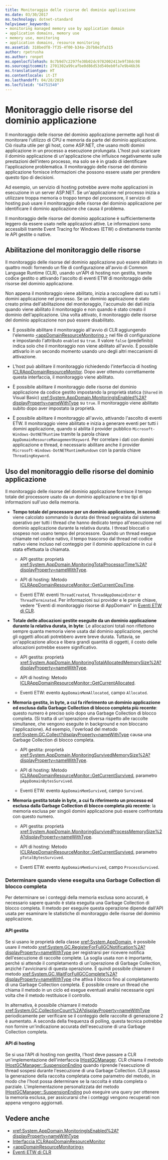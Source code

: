 ```yaml
---
title: Monitoraggio delle risorse del dominio applicazione
ms.date: 03/30/2017
ms.technology: dotnet-standard
helpviewer_keywords:
- monitoring managed memory use by application domain
- application domains, memory use
- memory use, monitoring
- application domains, resource monitoring
ms.assetid: 318bedf8-7f35-4f00-b34a-2b7b8e3fa315
author: rpetrusha
ms.author: ronpet
ms.openlocfilehash: 8c7b9d7c2297fe30b02dc9782002413e9f38dc98
ms.sourcegitcommit: 2701302a99cafbe0d86d53d540eb0fa7e9b46b36
ms.translationtype: HT
ms.contentlocale: it-IT
ms.lasthandoff: 04/28/2019
ms.locfileid: "64751540"
---
```

# <a name="application-domain-resource-monitoring"></a>Monitoraggio delle risorse del dominio applicazione

Il monitoraggio delle risorse del dominio applicazione permette agli host di monitorare l'utilizzo di CPU e memoria da parte del dominio applicazione. Ciò risulta utile per gli host, come ASP.NET, che usano molti domini applicazione in un processo a esecuzione prolungata. L'host può scaricare il dominio applicazione di un'applicazione che influisce negativamente sulle prestazioni dell'intero processo, ma solo se è in grado di identificare l'applicazione problematica. Il monitoraggio delle risorse del dominio applicazione fornisce informazioni che possono essere usate per prendere questo tipo di decisioni.

Ad esempio, un servizio di hosting potrebbe avere molte applicazioni in esecuzione in un server ASP.NET. Se un'applicazione nel processo inizia a utilizzare troppa memoria o troppo tempo del processore, il servizio di hosting può usare il monitoraggio delle risorse del dominio applicazione per identificare il dominio applicazione che causa il problema.

Il monitoraggio delle risorse del dominio applicazione è sufficientemente leggero da essere usato nelle applicazioni attive. Le informazioni sono accessibili tramite Event Tracing for Windows (ETW) o direttamente tramite le API gestite o native.

## <a name="enabling-resource-monitoring"></a>Abilitazione del monitoraggio delle risorse

Il monitoraggio delle risorse del dominio applicazione può essere abilitato in quattro modi: fornendo un file di configurazione all'avvio di Common Language Runtime (CLR), usando un'API di hosting non gestita, tramite codice gestito o attivando l'ascolto di eventi ETW di monitoraggio delle risorse del dominio applicazione.

Non appena il monitoraggio viene abilitato, inizia a raccogliere dati su tutti i domini applicazione nel processo. Se un dominio applicazione è stato creato prima dell'abilitazione del monitoraggio, l'accumulo dei dati inizia quando viene abilitato il monitoraggio e non quando è stato creato il dominio dell'applicazione. Una volta attivato, il monitoraggio delle risorse del dominio applicazione non può essere disabilitato.

- È possibile abilitare il monitoraggio all'avvio di CLR aggiungendo l'elemento [\<appDomainResourceMonitoring >](../../../docs/framework/configure-apps/file-schema/runtime/appdomainresourcemonitoring-element.md) nel file di configurazione e impostando l'attributo `enabled` su `true`. Il valore `false` (predefinito) indica solo che il monitoraggio non viene abilitato all'avvio. È possibile attivarlo in un secondo momento usando uno degli altri meccanismi di attivazione.

- L'host può abilitare il monitoraggio richiedendo l'interfaccia di hosting [ICLRAppDomainResourceMonitor](../../../docs/framework/unmanaged-api/hosting/iclrappdomainresourcemonitor-interface.md). Dopo aver ottenuto correttamente questa interfaccia, il monitoraggio viene abilitato.

- È possibile abilitare il monitoraggio delle risorse del dominio applicazione da codice gestito impostando la proprietà statica (`Shared` in Visual Basic) <xref:System.AppDomain.MonitoringIsEnabled%2A?displayProperty=nameWithType> su `true`. Il monitoraggio viene abilitato subito dopo aver impostato la proprietà.

- È possibile abilitare il monitoraggio all'avvio, attivando l'ascolto di eventi ETW. Il monitoraggio viene abilitato e inizia a generare eventi per tutti i domini applicazione, quando si abilita il provider pubblico `Microsoft-Windows-DotNETRuntime` tramite la parola chiave `AppDomainResourceManagementKeyword`. Per correlare i dati con domini applicazione e thread, è necessario abilitare anche il provider `Microsoft-Windows-DotNETRuntimeRundown` con la parola chiave `ThreadingKeyword`.

## <a name="using-arm"></a>Uso del monitoraggio delle risorse del dominio applicazione

Il monitoraggio delle risorse del dominio applicazione fornisce il tempo totale del processore usato da un dominio applicazione e tre tipi di informazioni sull'uso della memoria.

- **Tempo totale del processore per un dominio applicazione, in secondi**: viene calcolato sommando la durata dei thread segnalata dal sistema operativo per tutti i thread che hanno dedicato tempo all'esecuzione nel dominio applicazione durante la relativa durata. I thread bloccati o sospeso non usano tempo del processore. Quando un thread esegue chiamate nel codice nativo, il tempo trascorso dal thread nel codice nativo viene incluso nel conteggio per il dominio applicazione in cui è stata effettuata la chiamata.

  - API gestita: proprietà <xref:System.AppDomain.MonitoringTotalProcessorTime%2A?displayProperty=nameWithType>.

  - API di hosting: Metodo [ICLRAppDomainResourceMonitor::GetCurrentCpuTime](../../../docs/framework/unmanaged-api/hosting/iclrappdomainresourcemonitor-getcurrentcputime-method.md).

  - Eventi ETW: eventi `ThreadCreated`, `ThreadAppDomainEnter` e `ThreadTerminated`. Per informazioni sui provider e le parole chiave, vedere "Eventi di monitoraggio risorse di AppDomain" in [Eventi ETW di CLR](../../../docs/framework/performance/clr-etw-events.md).

- **Totale delle allocazioni gestite eseguite da un dominio applicazione durante la relativa durata, in byte**: Le allocazioni totali non riflettono sempre quanta memoria viene usata dal dominio applicazione, perché gli oggetti allocati potrebbero avere breve durata. Tuttavia, se un'applicazione alloca e libera grandi quantità di oggetti, il costo delle allocazioni potrebbe essere significativo.

  - API gestita: proprietà <xref:System.AppDomain.MonitoringTotalAllocatedMemorySize%2A?displayProperty=nameWithType>.

  - API di hosting: Metodo [ICLRAppDomainResourceMonitor::GetCurrentAllocated](../../../docs/framework/unmanaged-api/hosting/iclrappdomainresourcemonitor-getcurrentallocated-method.md).

  - Eventi ETW: evento `AppDomainMemAllocated`, campo `Allocated`.

- **Memoria gestita, in byte, a cui fa riferimento un dominio applicazione ed esclusa dalla Garbage Collection di blocco completa più recente**: questo numero è preciso solo dopo una Garbage Collection di blocco completa. (Si tratta di un'operazione diversa rispetto alle raccolte simultanee, che vengono eseguite in background e non bloccano l'applicazione). Ad esempio, l'overload del metodo <xref:System.GC.Collect?displayProperty=nameWithType> causa una Garbage Collection di blocco completa.

  - API gestita: proprietà <xref:System.AppDomain.MonitoringSurvivedMemorySize%2A?displayProperty=nameWithType>.

  - API di hosting: Metodo [ICLRAppDomainResourceMonitor::GetCurrentSurvived](../../../docs/framework/unmanaged-api/hosting/iclrappdomainresourcemonitor-getcurrentsurvived-method.md), parametro `pAppDomainBytesSurvived`.

  - Eventi ETW: evento `AppDomainMemSurvived`, campo `Survived`.

- **Memoria gestita totale in byte, a cui fa riferimento un processo ed esclusa dalla Garbage Collection di blocco completa più recente**: la memoria esclusa per singoli domini applicazione può essere confrontata con questo numero.

  - API gestita: proprietà <xref:System.AppDomain.MonitoringSurvivedProcessMemorySize%2A?displayProperty=nameWithType>.

  - API di hosting: Metodo [ICLRAppDomainResourceMonitor::GetCurrentSurvived](../../../docs/framework/unmanaged-api/hosting/iclrappdomainresourcemonitor-getcurrentsurvived-method.md), parametro `pTotalBytesSurvived`.

  - Eventi ETW: evento `AppDomainMemSurvived`, campo `ProcessSurvived`.

### <a name="determining-when-a-full-blocking-collection-occurs"></a>Determinare quando viene eseguita una Garbage Collection di blocco completa

Per determinare se i conteggi della memoria esclusa sono accurati, è necessario sapere quando è stata eseguita una Garbage Collection di blocco completa. Il metodo per eseguire questa operazione dipende dall'API usata per esaminare le statistiche di monitoraggio delle risorse del dominio applicazione.

#### <a name="managed-api"></a>API gestita

Se si usano le proprietà della classe <xref:System.AppDomain>, è possibile usare il metodo <xref:System.GC.RegisterForFullGCNotification%2A?displayProperty=nameWithType> per registrarsi per ricevere notifica dell'esecuzione di raccolte complete. La soglia usata non è importante, perché si attende il completamento di un'operazione di Garbage Collection, anziché l'avvicinarsi di questa operazione. È quindi possibile chiamare il metodo <xref:System.GC.WaitForFullGCComplete%2A?displayProperty=nameWithType> che attiva il blocco fino al completamento di una Garbage Collection completa. È possibile creare un thread che chiama il metodo in un ciclo ed esegue eventuali analisi necessarie ogni volta che il metodo restituisce il controllo.

In alternativa, è possibile chiamare il metodo <xref:System.GC.CollectionCount%2A?displayProperty=nameWithType> periodicamente per verificare se il conteggio delle raccolte di generazione 2 è aumentato. A seconda della frequenza di polling, questa tecnica potrebbe non fornire un'indicazione accurata dell'esecuzione di una Garbage Collection completa.

#### <a name="hosting-api"></a>API di hosting

Se si usa l'API di hosting non gestita, l'host deve passare a CLR un'implementazione dell'interfaccia [IHostGCManager](../../../docs/framework/unmanaged-api/hosting/ihostgcmanager-interface.md). CLR chiama il metodo [IHostGCManager::SuspensionEnding](../../../docs/framework/unmanaged-api/hosting/ihostgcmanager-suspensionending-method.md) quando riprende l'esecuzione di thread sospesi durante l'esecuzione di una Garbage Collection. CLR passa la generazione della raccolta completata come parametro del metodo, in modo che l'host possa determinare se la raccolta è stata completa o parziale. L'implementazione personalizzata del metodo [IHostGCManager::SuspensionEnding](../../../docs/framework/unmanaged-api/hosting/ihostgcmanager-suspensionending-method.md) può eseguire una query per ottenere la memoria esclusa, per assicurarsi che i conteggi vengono recuperati non appena vengono aggiornati.

## <a name="see-also"></a>Vedere anche

- <xref:System.AppDomain.MonitoringIsEnabled%2A?displayProperty=nameWithType>
- [Interfaccia ICLRAppDomainResourceMonitor](../../../docs/framework/unmanaged-api/hosting/iclrappdomainresourcemonitor-interface.md)
- [\<appDomainResourceMonitoring>](../../../docs/framework/configure-apps/file-schema/runtime/appdomainresourcemonitoring-element.md)
- [Eventi ETW di CLR](../../../docs/framework/performance/clr-etw-events.md)
